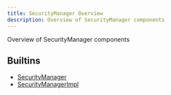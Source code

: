 ```yaml
---
title: SecurityManager Overview
description: Overview of SecurityManager components
---
```

Overview of SecurityManager components
## Builtins
* [SecurityManager](/docs/components/securitymanager/securitymanager/)
* [SecurityManagerImpl](/docs/components/securitymanager/securitymanagerimpl/)